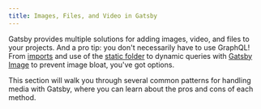 ```yaml
---
title: Images, Files, and Video in Gatsby
---
```


Gatsby provides multiple solutions for adding images, video, and files to your projects. And a pro tip: you don't necessarily have to use GraphQL! From [imports](/docs/importing-assets-into-files/) and use of the [static folder](/docs/static-folder/) to dynamic queries with [Gatsby Image](/docs/using-gatsby-image/) to prevent image bloat, you've got options.

This section will walk you through several common patterns for handling media with Gatsby, where you can learn about the pros and cons of each method.

<GuideList slug={props.slug} />